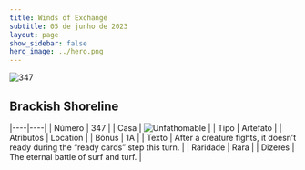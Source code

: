 ```yaml
---
title: Winds of Exchange
subtitle: 05 de junho de 2023
layout: page
show_sidebar: false
hero_image: ../hero.png
---
```


![347](https://mastervault-storage-prod.s3.amazonaws.com/media/card_front/en/600_347_ae98d52a7407_en.png)


## Brackish Shoreline

|----|----|
| Número | 347 |
| Casa | ![Unfathomable](https://archonarcana.com/images/thumb/1/10/Unfathomable.png/22px-Unfathomable.png "Abissais") |
| Tipo | Artefato |
| Atributos | Location |
| Bônus | 1A |
| Texto | After a creature fights, it doesn’t ready during the “ready cards” step this turn.  |
| Raridade | Rara |
| Dizeres | The eternal battle of surf and turf. |
